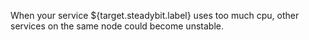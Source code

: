 When your service ${target.steadybit.label} uses too much cpu, other services on the same node could become unstable.
